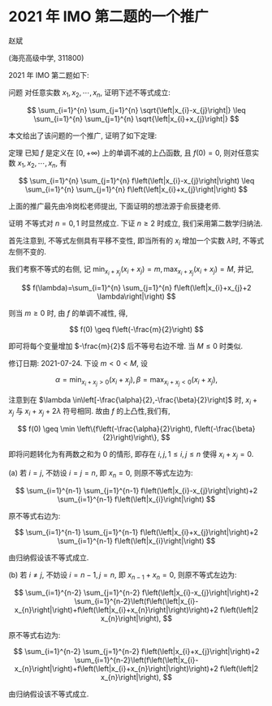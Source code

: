 # 2021 年 IMO 第二题的一个推广 

赵斌

(海亮高级中学, 311800)

2021 年 IMO 第二题如下:

问题 对任意实数 $x_{1}, x_{2}, \cdots, x_{n}$, 证明下述不等式成立:

$$
\sum_{i=1}^{n} \sum_{j=1}^{n} \sqrt{\left|x_{i}-x_{j}\right|} \leq \sum_{i=1}^{n} \sum_{j=1}^{n} \sqrt{\left|x_{i}+x_{j}\right|}
$$

本文给出了该问题的一个推广, 证明了如下定理:

定理 已知 $f$ 是定义在 $[0,+\infty)$ 上的单调不减的上凸函数, 且 $f(0)=0$, 则对任意实数 $x_{1}, x_{2}, \cdots, x_{n}$, 有

$$
\sum_{i=1}^{n} \sum_{j=1}^{n} f\left(\left|x_{i}-x_{j}\right|\right) \leq \sum_{i=1}^{n} \sum_{j=1}^{n} f\left(\left|x_{i}+x_{j}\right|\right)
$$

上面的推广最先由冷岗松老师提出, 下面证明的想法源于俞辰捷老师.

证明 不等式对 $n=0,1$ 时显然成立. 下证 $n \geq 2$ 时成立, 我们采用第二数学归纳法.

首先注意到, 不等式左侧具有平移不变性, 即当所有的 $x_{i}$ 增加一个实数 $\lambda$时, 不等式左侧不变的.

我们考察不等式的右侧, 记 $\min _{x_{i}+x_{j}}\left(x_{i}+x_{j}\right)=m, \max _{x_{i}+x_{j}}\left(x_{i}+x_{j}\right)=M$, 并记,

$$
f(\lambda)=\sum_{i=1}^{n} \sum_{j=1}^{n} f\left(\left|x_{i}+x_{j}+2 \lambda\right|\right)
$$

则当 $m \geq 0$ 时, 由 $f$ 的单调不减性, 得,

$$
f(0) \geq f\left(-\frac{m}{2}\right)
$$

即可将每个变量增加 $-\frac{m}{2}$ 后不等号右边不增. 当 $M \leq 0$ 时类似.

修订日期: 2021-07-24.
下设 $m<0<M$, 设

$$
\alpha=\min _{x_{i}+x_{j}>0}\left(x_{i}+x_{j}\right), \beta=\max _{x_{i}+x_{j}<0}\left(x_{i}+x_{j}\right),
$$

注意到在 $\lambda \in\left[-\frac{\alpha}{2},-\frac{\beta}{2}\right]$ 时, $x_{i}+x_{j}$ 与 $x_{i}+x_{j}+2 \lambda$ 符号相同. 故由 $f$ 的上凸性,我们有,

$$
f(0) \geq \min \left\{f\left(-\frac{\alpha}{2}\right), f\left(-\frac{\beta}{2}\right)\right\},
$$

即将问题转化为有两数之和为 0 的情形, 即存在 $i, j, 1 \leq i, j \leq n$ 使得 $x_{i}+x_{j}=0$.

(a) 若 $i=j$, 不妨设 $i=j=n$, 即 $x_{n}=0$, 则原不等式左边为:

$$
\sum_{i=1}^{n-1} \sum_{j=1}^{n-1} f\left(\left|x_{i}-x_{j}\right|\right)+2 \sum_{i=1}^{n-1} f\left(\left|x_{i}\right|\right)
$$

原不等式右边为:

$$
\sum_{i=1}^{n-1} \sum_{j=1}^{n-1} f\left(\left|x_{i}+x_{j}\right|\right)+2 \sum_{i=1}^{n-1} f\left(\left|x_{i}\right|\right)
$$

由归纳假设该不等式成立.

(b) 若 $i \neq j$, 不妨设 $i=n-1, j=n$, 即 $x_{n-1}+x_{n}=0$, 则原不等式左边为:

$$
\sum_{i=1}^{n-2} \sum_{j=1}^{n-2} f\left(\left|x_{i}-x_{j}\right|\right)+2 \sum_{i=1}^{n-2}\left(f\left(\left|x_{i}-x_{n}\right|\right)+f\left(\left|x_{i}+x_{n}\right|\right)\right)+2 f\left(\left|2 x_{n}\right|\right),
$$

原不等式右边为:

$$
\sum_{i=1}^{n-2} \sum_{j=1}^{n-2} f\left(\left|x_{i}+x_{j}\right|\right)+2 \sum_{i=1}^{n-2}\left(f\left(\left|x_{i}-x_{n}\right|\right)+f\left(\left|x_{i}+x_{n}\right|\right)\right)+2 f\left(\left|2 x_{n}\right|\right),
$$

由归纳假设该不等式成立.

